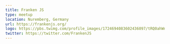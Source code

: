 ```yaml
---
title: Franken JS
type: meetup
location: Nuremberg, Germany
url: https://frankenjs.org/
logo: https://pbs.twimg.com/profile_images/1724694083602436097/tRQ0ahWn_400x400.jpg
twitter: https://twitter.com/FrankenJS
---
```


